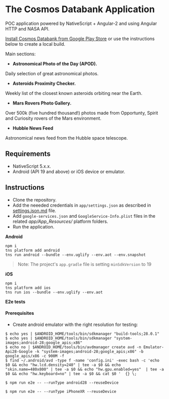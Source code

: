 # The Cosmos Databank Application
POC application powered by NativeScript + Angular-2 and using Angular HTTP and NASA API.

[Install Cosmos Databank from Google Play Store](https://play.google.com/store/apps/details?id=org.nativescript.curiosity&hl=bg) or use the instructions below to create a local build.

Main sections:

- **Astronomical Photo of the Day (APOD).**

Daily selection of great astronomical photos.

- **Asteroids Proximity Checker.**

Weekly list of the closest known asteroids orbiting near the Earth.

- **Mars Rovers Photo Gallery.**

Over 500k (five hundred thousand!) photos made from Opportunty, Spirit and Curiosity rovers of the Mars environment.

- **Hubble News Feed**

Astronomical news feed from the Hubble space telescope.


## Requirements
- NativeScript 5.x.x.
- Android (API 19 and above) or iOS device or emulator.

## Instructions
- Clone the repository.
- Add the neeeded credentials in `app/settings.json` as described in [settings.json.md](./settings.json.md) file.
- Add `google-services.json` and `GoogleService-Info.plist` files in the related _app/App_Resources/_ platform folders.
- Run the application.

**Android**
```
npm i
tns platform add android
tns run android --bundle --env.uglify --env.aot --env.snapshot
```

> Note: The project's `app.gradle` file is setting `minSdkVersion` to 19

**iOS**
```
npm i
tns platform add ios
tns run ios --bundle --env.uglify --env.aot 
```

**E2e tests**

#### Prerequisites
- Create android emulator with the right resolution for testing:
```
$ echo yes | $ANDROID_HOME/tools/bin/sdkmanager "build-tools;28.0.1"
$ echo yes | $ANDROID_HOME/tools/bin/sdkmanager "system-images;android-28;google_apis;x86"
$ echo no | $ANDROID_HOME/tools/bin/avdmanager create avd -n Emulator-Api28-Google -k "system-images;android-28;google_apis;x86" -b google_apis/x86 -c 900M -f
$ find ~/.android/avd -type f -name 'config.ini' -exec bash -c 'echo $0 && echo "hw.lcd.density=240" | tee -a $0 && echo "skin.name=480x800" | tee -a $0 && echo "hw.gpu.enabled=yes"  | tee -a $0 && echo "hw.keyboard=no" | tee -a $0 && cat $0 '  {} \;
```
```
$ npm run e2e -- --runType android28 --reuseDevice
```
```
$ npm run e2e -- --runType iPhoneXR --reuseDevice
```